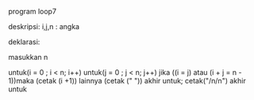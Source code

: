 program loop7

deskripsi:
i,j,n : angka

deklarasi:

masukkan n

untuk(i = 0 ; i < n; i++)
    untuk(j = 0 ; j < n; j++)
        jika ((i = j) atau (i + j = n - 1))maka 
              (cetak (i +1))
        lainnya 
             (cetak (" "))
    akhir untuk;
  cetak("/n/n")
akhir untuk